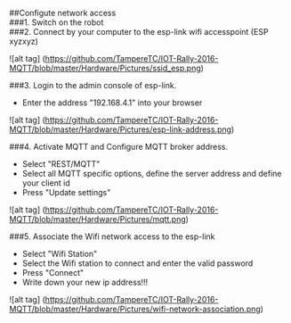 ##Configute network access   
###1. Switch on the robot    
###2. Connect by your computer to the esp-link wifi accesspoint (ESP xyzxyz)    

![alt tag] (https://github.com/TampereTC/IOT-Rally-2016-MQTT/blob/master/Hardware/Pictures/ssid_esp.png)   
   
###3. Login to the admin console of esp-link.   
- Enter the address "192.168.4.1" into your browser    
 
![alt tag] (https://github.com/TampereTC/IOT-Rally-2016-MQTT/blob/master/Hardware/Pictures/esp-link-address.png)    

###4. Activate MQTT and Configure MQTT broker address.   
- Select "REST/MQTT"   
- Select all MQTT specific options, define the server address and define your client id   
- Press "Update settings"      

![alt tag] (https://github.com/TampereTC/IOT-Rally-2016-MQTT/blob/master/Hardware/Pictures/mqtt.png)    

###5. Associate the Wifi network access to the esp-link
- Select "Wifi Station"
- Select the Wifi station to connect and enter the valid password     
- Press "Connect"  
- Write down your new ip address!!!   

![alt tag] (https://github.com/TampereTC/IOT-Rally-2016-MQTT/blob/master/Hardware/Pictures/wifi-network-association.png)   

